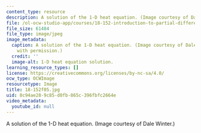 ```yaml
---
content_type: resource
description: A solution of the 1-D heat equation. (Image courtesy of Dale Winter.)
file: /ol-ocw-studio-app/courses/18-152-introduction-to-partial-differential-equations-fall-2005/0c94ae289c85d0fb865c396fbfc2664e_18-152f05.jpg
file_size: 61484
file_type: image/jpeg
image_metadata:
  caption: A solution of the 1-D heat equation. (Image courtesy of Dale Winter. Used
    with permission.)
  credit: ''
  image-alt: 1-D heat equation solution.
learning_resource_types: []
license: https://creativecommons.org/licenses/by-nc-sa/4.0/
ocw_type: OCWImage
resourcetype: Image
title: 18-152f05.jpg
uid: 0c94ae28-9c85-d0fb-865c-396fbfc2664e
video_metadata:
  youtube_id: null
---
```

A solution of the 1-D heat equation. (Image courtesy of Dale Winter.)